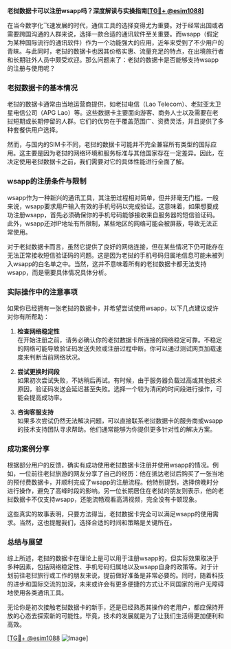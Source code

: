 **老挝数据卡可以注册wsapp吗？深度解读与实操指南[[TG💪+ @esim1088](https://t.me/s/esim1088)]**

在当今数字化飞速发展的时代，通信工具的选择变得尤为重要。对于经常出国或者需要跨国沟通的人群来说，选择一款合适的通讯软件至关重要。而wsapp（假定为某种国际流行的通讯软件）作为一个功能强大的应用，近年来受到了不少用户的青睐。与此同时，老挝的数据卡也因其价格实惠、流量充足的特点，在出境旅行者和长期驻外人员中颇受欢迎。那么问题来了：老挝的数据卡是否能够支持wsapp的注册与使用呢？

### 老挝数据卡的基本情况

老挝的数据卡通常由当地运营商提供，如老挝电信（Lao Telecom）、老挝亚太卫星电信公司（APG Lao）等。这些数据卡主要面向游客、商务人士以及需要在老挝短期或长期停留的人群。它们的优势在于覆盖范围广、资费灵活，并且提供了多种套餐供用户选择。

然而，与国内的SIM卡不同，老挝的数据卡可能并不完全兼容所有类型的国际应用。这主要是因为老挝的网络环境和服务标准与其他国家存在一定差异。因此，在决定使用老挝数据卡之前，我们需要对它的具体性能进行全面了解。

### wsapp的注册条件与限制

wsapp作为一种新兴的通讯工具，其注册过程相对简单，但并非毫无门槛。一般来说，wsapp要求用户输入有效的手机号码以完成验证。这意味着，如果想要成功注册wsapp，首先必须确保你的手机号码能够接收来自服务器的短信验证码。此外，wsapp还对IP地址有所限制，某些地区的网络可能会被屏蔽，导致无法正常使用。

对于老挝数据卡而言，虽然它提供了良好的网络连接，但在某些情况下仍可能存在无法正常接收短信验证码的问题。这是因为老挝的手机号码归属地信息可能未被列入wsapp的白名单之中。当然，这并不意味着所有的老挝数据卡都无法支持wsapp，而是需要具体情况具体分析。

### 实际操作中的注意事项

如果你已经拥有一张老挝的数据卡，并希望尝试使用wsapp，以下几点建议或许对你有所帮助：

1. **检查网络稳定性**  
   在开始注册之前，请务必确认你的老挝数据卡所连接的网络稳定可靠。不稳定的网络可能导致验证码发送失败或注册过程中断。你可以通过测试网页加载速度来判断当前网络状况。

2. **尝试更换时间段**  
   如果初次尝试失败，不妨稍后再试。有时候，由于服务器负载过高或其他技术原因，验证码发送会延迟甚至失败。选择一个较为清闲的时间段进行操作，可能会提高成功率。

3. **咨询客服支持**  
   如果多次尝试仍然无法解决问题，可以直接联系老挝数据卡的服务商或wsapp的技术支持团队寻求帮助。他们通常能够为你提供更多针对性的解决方案。

### 成功案例分享

根据部分用户的反馈，确实有成功使用老挝数据卡注册并使用wsapp的情况。例如，一位前往老挝旅游的网友分享了自己的经历：他在抵达老挝后购买了一张当地的预付费数据卡，并顺利完成了wsapp的注册流程。他特别提到，选择傍晚时分进行操作，避免了高峰时段的影响。另一位长期居住在老挝的朋友则表示，他的老挝数据卡不仅支持wsapp，还能流畅观看高清视频，完全没有卡顿现象。

这些真实的故事表明，只要方法得当，老挝数据卡完全可以满足wsapp的使用需求。当然，这也提醒我们，选择合适的时间和策略是关键所在。

### 总结与展望

综上所述，老挝的数据卡在理论上是可以用于注册wsapp的，但实际效果取决于多种因素，包括网络稳定性、手机号码归属地以及wsapp自身的政策等。对于计划前往老挝旅行或工作的朋友来说，提前做好准备是非常必要的。同时，随着科技的进步和国际交流的加深，未来或许会有更多便捷的方式让不同国家的用户无障碍地使用各类通讯工具。

无论你是初次接触老挝数据卡的新手，还是已经熟悉其操作的老用户，都应保持开放的心态去探索新的可能性。毕竟，技术的发展就是为了让我们生活得更加便利和高效。

[[TG💪+ @esim1088](https://t.me/s/esim1088) ![Image](https://i.postimg.cc/4NQfJmqS/Snipaste-2025-05-13-00-14-12.png)]